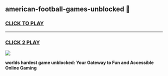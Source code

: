 
## american-football-games-unblocked 👋
<h3>
<a href="https://premium.freeplayer.one?title=american-football-games-unblocked&ref=14F">CLICK TO PLAY</a></h3>
<hr>

<h3>
<a href="https://premium.freeplayer.one?title=american-football-games-unblocked&ref=14F">CLICK 2 PLAY</a>
  
</h3>

<a href="https://premium.freeplayer.one?title=american-football-games-unblocked&ref=12F/"><img src="https://clearcache.store/games.png"></a>


**worlds hardest game unblocked: Your Gateway to Fun and Accessible Online Gaming**
